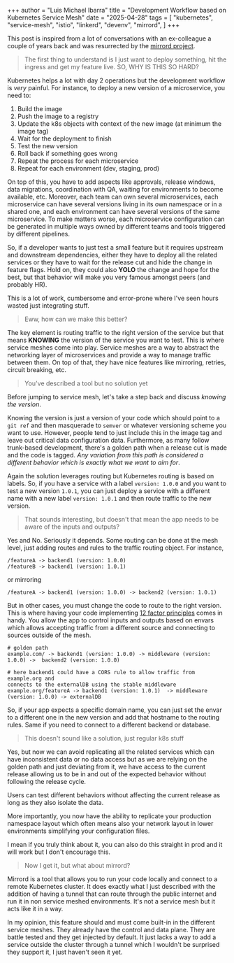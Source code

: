+++
author = "Luis Michael Ibarra"
title = "Development Workflow based on Kubernetes Service Mesh"
date = "2025-04-28"
tags = [
    "kubernetes",
    "service-mesh",
    "istio",
    "linkerd",
    "devenv",
    "mirrord",
]
+++

This post is inspired from a lot of conversations with an ex-colleague a couple of 
years back and was resurrected by the [mirrord project](https://github.com/metalbear-co/mirrord).

> The first thing to understand is I just want to deploy something, hit the ingress 
and get my feature live. SO, WHY IS THIS SO HARD? 

Kubernetes helps a lot with day 2 operations but the development workflow is *very* painful.
For instance, to deploy a new version of a microservice, you need to:

1. Build the image
2. Push the image to a registry
3. Update the k8s objects with context of the new image (at minimum the image tag)
4. Wait for the deployment to finish
5. Test the new version
6. Roll back if something goes wrong
7. Repeat the process for each microservice
8. Repeat for each environment (dev, staging, prod)

On top of this, you have to add aspects like approvals, release windows, data migrations, 
coordination with QA, waiting for environments to become available, etc. Moreover, 
each team can own several microservices, each microservice can have several versions 
living in its own namespace or in a shared one, and each environment can have 
several versions of the same microservice. To make matters worse, each microservice 
configuration can be generated in multiple ways owned by different teams and tools 
triggered by different pipelines.

So, if a developer wants to just test a small feature but it requires upstream and 
downstream dependencies, either they have to deploy all the related services or 
they have to wait for the release cut and hide the change in feature flags. 
Hold on, they could also **YOLO** the change and hope for the best, but that behavior 
will make you very famous amongst peers (and probably HR).

This is a lot of work, cumbersome and error-prone where I've seen hours wasted 
just integrating stuff.

> Eww, how can we make this better?

The key element is routing traffic to the right version of the service but that 
means **KNOWING** the version of the service you want to test. This is where service meshes
come into play. Service meshes are a way to abstract the networking layer of
microservices and provide a way to manage traffic between them. On top of that, 
they have nice features like mirroring, retries, circuit breaking, etc. 

> You've described a tool but no solution yet

Before jumping to service mesh, let's take a step back and discuss *knowing the version*.

Knowing the version is just a version of your code which should point to a `git ref` and 
then masquerade to `semver` or whatever versioning scheme you want to use. However,
people tend to just include this in the image tag and leave out critical data configuration
data.
Furthermore, as many follow trunk-based development, there's a golden path when 
a release cut is made and the code is tagged. *Any variation from this path is
considered a different behavior which is exactly what we want to aim for*.

Again the solution leverages routing but Kubernetes routing is based on labels. 
So, if you have a service with a label `version: 1.0.0` and you want to test a new 
version `1.0.1`, you can just deploy a service with a different name with a new label 
`version: 1.0.1` and then route traffic to the new version.

> That sounds interesting, but doesn't that mean the app needs to be aware of the
inputs and outputs?

Yes and No. Seriously it depends. Some routing can be done at the mesh level, just 
adding routes and rules to the traffic routing object. For instance, 

```
/featureA -> backend1 (version: 1.0.0)
/featureB -> backend1 (version: 1.0.1)
```

or mirroring

```
/featureA -> backend1 (version: 1.0.0) -> backend2 (version: 1.0.1)
```

But in other cases, you must change the code to route to the right version. This is 
where having your code implementing [12 factor principles](https://12factor.net/) comes in handy. You allow 
the app to control inputs and outputs based on envars which allows accepting 
traffic from a different source and connecting to sources outside of the mesh.

```
# golden path
example.com/ -> backend1 (version: 1.0.0) -> middleware (version: 1.0.0) ->  backend2 (version: 1.0.0)

# here backend1 could have a CORS rule to allow traffic from example.org and 
connects to the externalDB using the stable middleware 
example.org/featureA -> backend1 (version: 1.0.1)  -> middleware (version: 1.0.0) -> externalDB
```

So, if your app expects a specific domain name, you can just set the envar 
to a different one in the new version and add that hostname to the routing rules.
Same if you need to connect to a different backend or database.

> This doesn't sound like a solution, just regular k8s stuff

Yes, but now we can avoid replicating all the related services which can have 
inconsistent data or no data access but as we are relying on the golden path and 
just deviating from it, we have access to the current release allowing us to be
in and out of the expected behavior without following the release cycle. 

Users can test different behaviors without affecting the current release as long 
as they also isolate the data.

More importantly, you now have the ability to replicate your production namespace 
layout which often means also your network layout in lower environments 
simplifying your configuration files.

I mean if you truly think about it, you can also do this straight in prod and it 
will work but I don't encourage this.

> Now I get it, but what about mirrord?

Mirrord is a tool that allows you to run your code locally and connect to
a remote Kubernetes cluster. It does exactly what I just described with the addition of
having a tunnel that can route through the public internet and run it in non 
service meshed environments. It's not a service mesh but it acts like it in a way.

In my opinion, this feature should and must come built-in in the different service 
meshes. They already have the control and data plane. They are battle tested and 
they get injected by default. It just lacks a way to add a service outside the cluster 
through a tunnel which I wouldn't be surprised they support it, I just haven't seen it yet.
